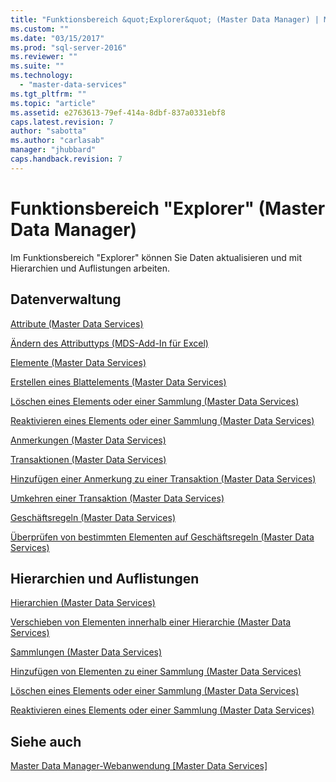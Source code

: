```yaml
---
title: "Funktionsbereich &quot;Explorer&quot; (Master Data Manager) | Microsoft Docs"
ms.custom: ""
ms.date: "03/15/2017"
ms.prod: "sql-server-2016"
ms.reviewer: ""
ms.suite: ""
ms.technology: 
  - "master-data-services"
ms.tgt_pltfrm: ""
ms.topic: "article"
ms.assetid: e2763613-79ef-414a-8dbf-837a0331ebf8
caps.latest.revision: 7
author: "sabotta"
ms.author: "carlasab"
manager: "jhubbard"
caps.handback.revision: 7
---
```

# Funktionsbereich &quot;Explorer&quot; (Master Data Manager)
  Im Funktionsbereich "Explorer" können Sie Daten aktualisieren und mit Hierarchien und Auflistungen arbeiten.  
  
## Datenverwaltung  
 [Attribute &#40;Master Data Services&#41;](../master-data-services/attributes-master-data-services.md)  
  
 [Ändern des Attributtyps &#40;MDS-Add-In für Excel&#41;](../master-data-services/microsoft-excel-add-in/change-the-attribute-type-mds-add-in-for-excel.md)  
  
 [Elemente &#40;Master Data Services&#41;](../master-data-services/members-master-data-services.md)  
  
 [Erstellen eines Blattelements &#40;Master Data Services&#41;](../master-data-services/create-a-leaf-member-master-data-services.md)  
  
 [Löschen eines Elements oder einer Sammlung &#40;Master Data Services&#41;](../master-data-services/delete-a-member-or-collection-master-data-services.md)  
  
 [Reaktivieren eines Elements oder einer Sammlung &#40;Master Data Services&#41;](../master-data-services/reactivate-a-member-or-collection-master-data-services.md)  
  
 [Anmerkungen &#40;Master Data Services&#41;](../master-data-services/annotations-master-data-services.md)  
  
 [Transaktionen &#40;Master Data Services&#41;](../master-data-services/transactions-master-data-services.md)  
  
 [Hinzufügen einer Anmerkung zu einer Transaktion &#40;Master Data Services&#41;](../master-data-services/annotate-a-transaction-master-data-services.md)  
  
 [Umkehren einer Transaktion &#40;Master Data Services&#41;](../master-data-services/reverse-a-transaction-master-data-services.md)  
  
 [Geschäftsregeln &#40;Master Data Services&#41;](../master-data-services/business-rules-master-data-services.md)  
  
 [Überprüfen von bestimmten Elementen auf Geschäftsregeln &#40;Master Data Services&#41;](../master-data-services/validate-specific-members-against-business-rules-master-data-services.md)  
  
## Hierarchien und Auflistungen  
 [Hierarchien &#40;Master Data Services&#41;](../master-data-services/hierarchies-master-data-services.md)  
  
 [Verschieben von Elementen innerhalb einer Hierarchie &#40;Master Data Services&#41;](../Topic/Move%20Members%20within%20a%20Hierarchy%20\(Master%20Data%20Services\).md)  
  
 [Sammlungen &#40;Master Data Services&#41;](../master-data-services/collections-master-data-services.md)  
  
 [Hinzufügen von Elementen zu einer Sammlung &#40;Master Data Services&#41;](../master-data-services/add-members-to-a-collection-master-data-services.md)  
  
 [Löschen eines Elements oder einer Sammlung &#40;Master Data Services&#41;](../master-data-services/delete-a-member-or-collection-master-data-services.md)  
  
 [Reaktivieren eines Elements oder einer Sammlung &#40;Master Data Services&#41;](../master-data-services/reactivate-a-member-or-collection-master-data-services.md)  
  
## Siehe auch  
 [Master Data Manager-Webanwendung [Master Data Services]](../master-data-services/master-data-manager-web-application.md)  
  
  